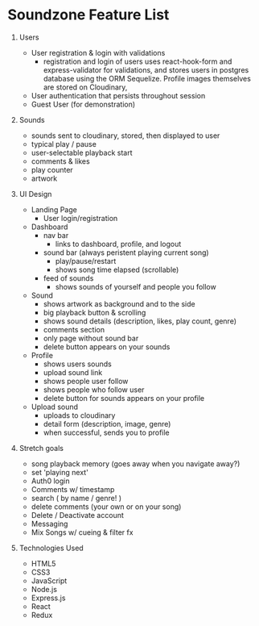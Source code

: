 # Soundzone Feature List
1. Users
    * User registration & login with validations
      - registration and login of users uses react-hook-form and express-validator for validations, and stores users in postgres database using the ORM Sequelize. Profile images themselves are stored on Cloudinary,
    * User authentication that persists throughout session
    * Guest User (for demonstration)
2. Sounds
    * sounds sent to cloudinary, stored, then displayed to user
    * typical play / pause
    * user-selectable playback start
    * comments & likes
    * play counter
    * artwork

3. UI Design
    * Landing Page
      * User login/registration
    * Dashboard
      * nav bar
        * links to dashboard, profile, and logout
      * sound bar (always peristent playing current song)
        * play/pause/restart
        * shows song time elapsed (scrollable)
      * feed of sounds
        * shows sounds of yourself and people you follow
    * Sound
      * shows artwork as background and to the side
      * big playback button & scrolling
      * shows sound details (description, likes, play count, genre)
      * comments section
      * only page without sound bar
      * delete button appears on your sounds
    * Profile
      * shows users sounds
      * upload sound link
      * shows people user follow
      * shows people who follow user
      * delete button for sounds appears on your profile
    * Upload sound
      * uploads to cloudinary
      * detail form (description, image, genre)
      * when successful, sends you to profile

4. Stretch goals
   * song playback memory (goes away when you navigate away?)
   * set 'playing next'
   * Auth0 login
   * Comments w/ timestamp
   * search ( by name / genre! )
   * delete comments (your own or on your song)
   * Delete / Deactivate account
   * Messaging
   * Mix Songs w/ cueing & filter fx
5. Technologies Used
   * HTML5
   * CSS3
   * JavaScript
   * Node.js
   * Express.js
   * React
   * Redux
